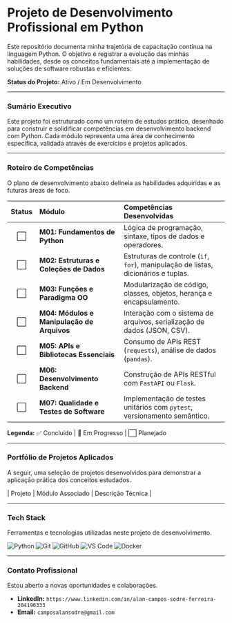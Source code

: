 # Projeto de Desenvolvimento Profissional em Python

Este repositório documenta minha trajetória de capacitação contínua na linguagem Python. O objetivo é registrar a evolução das minhas habilidades, desde os conceitos fundamentais até a implementação de soluções de software robustas e eficientes.

**Status do Projeto:** Ativo / Em Desenvolvimento

---

### **Sumário Executivo**

Este projeto foi estruturado como um roteiro de estudos prático, desenhado para construir e solidificar competências em desenvolvimento backend com Python. Cada módulo representa uma área de conhecimento específica, validada através de exercícios e projetos aplicados.

---

### **Roteiro de Competências**

O plano de desenvolvimento abaixo delineia as habilidades adquiridas e as futuras áreas de foco.

| Status | Módulo | Competências Desenvolvidas |
| :---: | :--- | :--- |
| ⬜ | **M01: Fundamentos de Python** | Lógica de programação, sintaxe, tipos de dados e operadores. |
| ⬜ | **M02: Estruturas e Coleções de Dados** | Estruturas de controle (`if`, `for`), manipulação de listas, dicionários e tuplas. |
| ⬜ | **M03: Funções e Paradigma OO** | Modularização de código, classes, objetos, herança e encapsulamento. |
| ⬜ | **M04: Módulos e Manipulação de Arquivos** | Interação com o sistema de arquivos, serialização de dados (JSON, CSV). |
| ⬜ | **M05: APIs e Bibliotecas Essenciais** | Consumo de APIs REST (`requests`), análise de dados (`pandas`). |
| ⬜ | **M06: Desenvolvimento Backend** | Construção de APIs RESTful com `FastAPI` ou `Flask`. |
| ⬜ | **M07: Qualidade e Testes de Software** | Implementação de testes unitários com `pytest`, versionamento semântico. |

**Legenda:** ✅ Concluído | 🔄 Em Progresso | ⬜ Planejado

---

### **Portfólio de Projetos Aplicados**

A seguir, uma seleção de projetos desenvolvidos para demonstrar a aplicação prática dos conceitos estudados.

| Projeto | Módulo Associado | Descrição Técnica |

---

### **Tech Stack**

Ferramentas e tecnologias utilizadas neste projeto de desenvolvimento.

<p>
  <img src="https://img.shields.io/badge/Python-3.11-3776AB?style=for-the-badge&logo=python&logoColor=white" alt="Python"/>
  <img src="https://img.shields.io/badge/Git-F05032?style=for-the-badge&logo=git&logoColor=white" alt="Git"/>
  <img src="https://img.shields.io/badge/GitHub-181717?style=for-the-badge&logo=github&logoColor=white" alt="GitHub"/>
  <img src="https://img.shields.io/badge/VS_Code-007ACC?style=for-the-badge&logo=visual-studio-code&logoColor=white" alt="VS Code"/>
  <img src="https://img.shields.io/badge/Docker-2496ED?style=for-the-badge&logo=docker&logoColor=white" alt="Docker"/>
</p>

---

### **Contato Profissional**

Estou aberto a novas oportunidades e colaborações.

* **LinkedIn:** `https://www.linkedin.com/in/alan-campos-sodré-ferreira-204196333`
* **Email:** `camposalansodre@gmail.com`